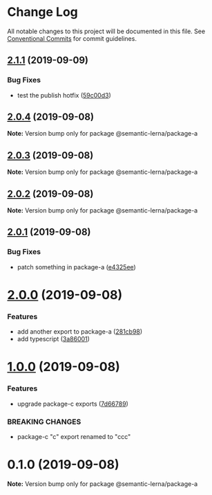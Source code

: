 # Change Log

All notable changes to this project will be documented in this file.
See [Conventional Commits](https://conventionalcommits.org) for commit guidelines.

## [2.1.1](https://github.com/farism/semantic-lerna/compare/v2.1.0...v2.1.1) (2019-09-09)


### Bug Fixes

* test the publish hotfix ([59c00d3](https://github.com/farism/semantic-lerna/commit/59c00d3))





## [2.0.4](https://github.com/farism/semantic-lerna/compare/v2.0.3...v2.0.4) (2019-09-08)

**Note:** Version bump only for package @semantic-lerna/package-a





## [2.0.3](https://github.com/farism/semantic-lerna/compare/v2.0.2...v2.0.3) (2019-09-08)

**Note:** Version bump only for package @semantic-lerna/package-a





## [2.0.2](https://github.com/farism/semantic-lerna/compare/v2.0.1...v2.0.2) (2019-09-08)

**Note:** Version bump only for package @semantic-lerna/package-a





## [2.0.1](https://github.com/farism/semantic-lerna/compare/v2.0.0...v2.0.1) (2019-09-08)


### Bug Fixes

* patch something in package-a ([e4325ee](https://github.com/farism/semantic-lerna/commit/e4325ee))





# [2.0.0](https://github.com/farism/semantic-lerna/compare/v1.0.0...v2.0.0) (2019-09-08)


### Features

* add another export to package-a ([281cb98](https://github.com/farism/semantic-lerna/commit/281cb98))
* add typescript ([3a86001](https://github.com/farism/semantic-lerna/commit/3a86001))





# [1.0.0](https://github.com/farism/semantic-lerna/compare/v0.1.0...v1.0.0) (2019-09-08)


### Features

* upgrade package-c exports ([7d66789](https://github.com/farism/semantic-lerna/commit/7d66789))


### BREAKING CHANGES

* package-c "c" export renamed to "ccc"





# 0.1.0 (2019-09-08)

**Note:** Version bump only for package @semantic-lerna/package-a

